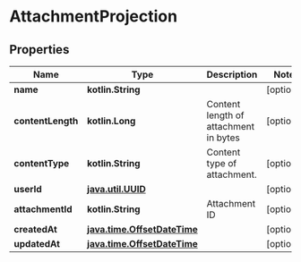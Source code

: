 
# AttachmentProjection

## Properties
Name | Type | Description | Notes
------------ | ------------- | ------------- | -------------
**name** | **kotlin.String** |  |  [optional]
**contentLength** | **kotlin.Long** | Content length of attachment in bytes |  [optional]
**contentType** | **kotlin.String** | Content type of attachment. |  [optional]
**userId** | [**java.util.UUID**](java.util.UUID) |  |  [optional]
**attachmentId** | **kotlin.String** | Attachment ID |  [optional]
**createdAt** | [**java.time.OffsetDateTime**](java.time.OffsetDateTime) |  |  [optional]
**updatedAt** | [**java.time.OffsetDateTime**](java.time.OffsetDateTime) |  |  [optional]



